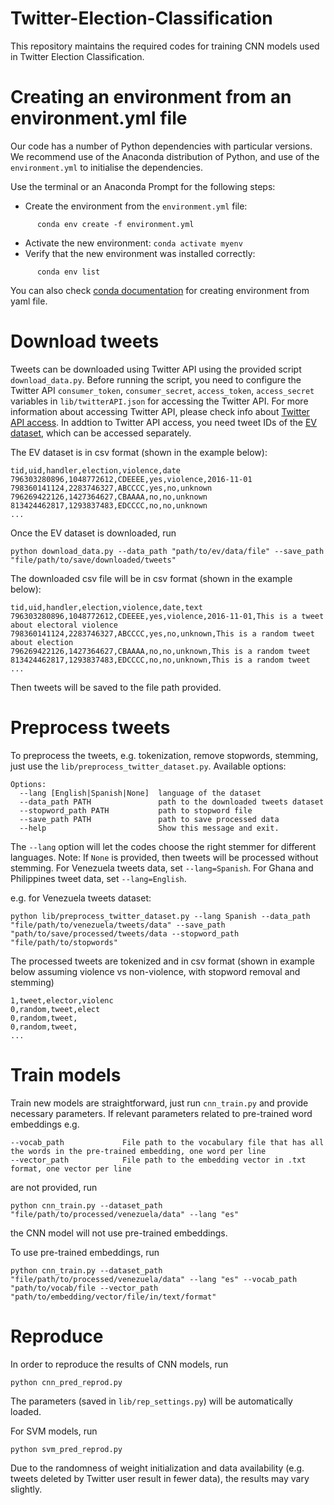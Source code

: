 # Twitter-Election-Classification

This repository maintains the required codes for training CNN models used in Twitter Election Classification.

# Creating an environment from an environment.yml file

Our code has a number of Python dependencies with particular versions. We recommend use of the Anaconda distribution of Python, and use of the ``environment.yml`` to initialise the dependencies. 

Use the terminal or an Anaconda Prompt for the following steps:

- Create the environment from the ``environment.yml`` file:
```
      conda env create -f environment.yml
```
- Activate the new environment: ``conda activate myenv``
- Verify that the new environment was installed correctly:

```
      conda env list
```
You can also check [conda documentation](https://docs.conda.io/projects/conda/en/latest/user-guide/tasks/manage-environments.html#creating-an-environment-from-an-environment-yml-file) for creating environment from yaml file.

# Download tweets
Tweets can be downloaded using Twitter API using the provided script ``download_data.py``. Before running the script, you need to configure the Twitter API ``consumer_token``, ``consumer_secret``, ``access_token``, ``access_secret`` variables in ```lib/twitterAPI.json``` for accessing the Twitter API.
For more information about accessing Twitter API, please check info about [Twitter API access](https://developer.twitter.com/en/apply-for-access.html). In addtion to Twitter API access, you need tweet IDs of the [EV dataset](http://researchdata.gla.ac.uk/564/), which can be accessed separately. 

The EV dataset is in csv format (shown in the example below):
```
tid,uid,handler,election,violence,date
796303280896,1048772612,CDEEEE,yes,violence,2016-11-01
798360141124,2283746327,ABCCCC,yes,no,unknown
796269422126,1427364627,CBAAAA,no,no,unknown
813424462817,1293837483,EDCCCC,no,no,unknown
...
```

Once the EV dataset is downloaded, run
```
python download_data.py --data_path "path/to/ev/data/file" --save_path "file/path/to/save/downloaded/tweets"
```
The downloaded csv file will be in csv format (shown in the example below):
```
tid,uid,handler,election,violence,date,text
796303280896,1048772612,CDEEEE,yes,violence,2016-11-01,This is a tweet about electoral violence
798360141124,2283746327,ABCCCC,yes,no,unknown,This is a random tweet about election
796269422126,1427364627,CBAAAA,no,no,unknown,This is a random tweet
813424462817,1293837483,EDCCCC,no,no,unknown,This is a random tweet
...
```
Then tweets will be saved to the file path provided.

# Preprocess tweets
To preprocess the tweets, e.g. tokenization, remove stopwords, stemming, just use the ```lib/preprocess_twitter_dataset.py```.
Available options:
```
Options:
  --lang [English|Spanish|None]  language of the dataset
  --data_path PATH               path to the downloaded tweets dataset
  --stopword_path PATH           path to stopword file
  --save_path PATH               path to save processed data
  --help                         Show this message and exit.
```
The ``` --lang ``` option will let the codes choose the right stemmer for different languages. Note: If ```None``` is provided, then tweets will be processed without stemming.
For Venezuela tweets data, set ```--lang=Spanish```. For Ghana and Philippines tweet data, set ```--lang=English```.

e.g. for Venezuela tweets dataset:
```
python lib/preprocess_twitter_dataset.py --lang Spanish --data_path "file/path/to/venezuela/tweets/data" --save_path "path/to/save/processed/tweets/data --stopword_path "file/path/to/stopwords"
```
The processed tweets are tokenized and in csv format (shown in example below assuming violence vs non-violence, with stopword removal and stemming)
```
1,tweet,elector,violenc
0,random,tweet,elect
0,random,tweet,
0,random,tweet,
...
```

# Train models
Train new models are straightforward, just run ``` cnn_train.py ``` and provide necessary parameters. 
If relevant parameters related to pre-trained word embeddings
 e.g.
 ```
 --vocab_path             File path to the vocabulary file that has all the words in the pre-trained embedding, one word per line
 --vector_path            File path to the embedding vector in .txt format, one vector per line
 ```
are not provided, run
```
python cnn_train.py --dataset_path "file/path/to/processed/venezuela/data" --lang "es"
```
the CNN model will not use pre-trained embeddings.

To use pre-trained embeddings, run
```
python cnn_train.py --dataset_path "file/path/to/processed/venezuela/data" --lang "es" --vocab_path "path/to/vocab/file --vector_path "path/to/embedding/vector/file/in/text/format"
```
 
# Reproduce
In order to reproduce the results of CNN models, run
```
python cnn_pred_reprod.py
``` 
The parameters (saved in ```lib/rep_settings.py```) will be automatically loaded.

For SVM models, run
```
python svm_pred_reprod.py
```
Due to the randomness of weight initialization and data availability (e.g. tweets deleted by Twitter user result in fewer data), the results may vary slightly.

 
